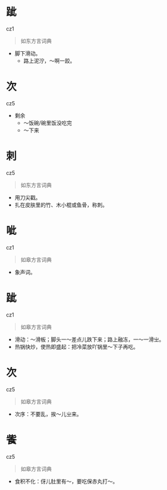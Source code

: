 # 跐
cz1
> 如东方言词典
- 脚下滑动。
  - 路上泥泞，～啊一跤。

# 次
cz5
- 剩余
  - ～饭碗/碗里饭没吃完
  - ～下来

# 刺
cz5
> 如东方言词典
- 用刀尖戳。
- 扎在皮肤里的竹、木小棍或鱼骨，称刺。

# 呲
cz1
> 如皋方言词典
- 象声词。

# 跐
cz1
> 如皋方言词典
- 滑动：～滑板；脚头一～差点儿跌下来；路上融冻，一～一滑㞢。
- 热锅快炒，使热即盛起：把冷菜放吖锅里～下子再吃。

# 次
cz5
> 如皋方言词典
- 次序：不要乱，挨～儿㞢来。

# 飺
cz5
> 如皋方言词典
- 食积不化：伢儿肚里有～，要吃保赤丸打～。

